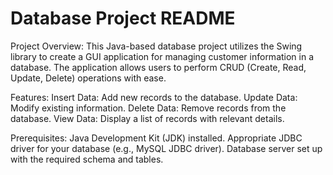 # Database Project README

Project Overview:
This Java-based database project utilizes the Swing library to create a GUI application for managing customer information in a database. The application allows users to perform CRUD (Create, Read, Update, Delete) operations with ease.

Features:
Insert Data: Add new records to the database.
Update Data: Modify existing information.
Delete Data: Remove records from the database.
View Data: Display a list of records with relevant details.


Prerequisites:
Java Development Kit (JDK) installed.
Appropriate JDBC driver for your database (e.g., MySQL JDBC driver).
Database server set up with the required schema and tables.
  

